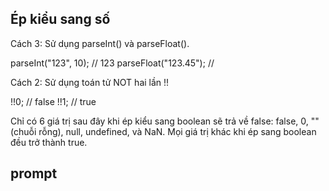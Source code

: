 ## Ép kiểu sang số

Cách 3: Sử dụng parseInt() và parseFloat().

parseInt("123", 10); // 123
parseFloat("123.45"); //

Cách 2: Sử dụng toán tử NOT hai lần !!

!!0; // false
!!1; // true

Chỉ có 6 giá trị sau đây khi ép kiểu sang boolean sẽ trả về false: false, 0, "" (chuỗi rỗng), null, undefined, và NaN. Mọi giá trị khác khi ép sang boolean đều trở thành true.

## prompt
